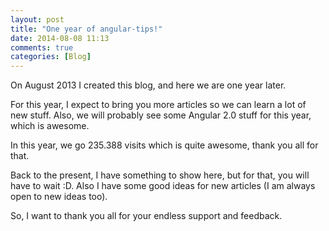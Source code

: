 ```yaml
---
layout: post
title: "One year of angular-tips!"
date: 2014-08-08 11:13
comments: true
categories: [Blog]
---
```


On August 2013 I created this blog, and here we are one year later.

For this year, I expect to bring you more articles so we can learn a lot of new stuff. Also, we will probably see some Angular 2.0 stuff for this year, which is awesome.

In this year, we go 235.388 visits which is quite awesome, thank you all for that.

Back to the present, I have something to show here, but for that, you will have to wait :D. Also I have some good ideas for new articles (I am always open to new ideas too).

So, I want to thank you all for your endless support and feedback.